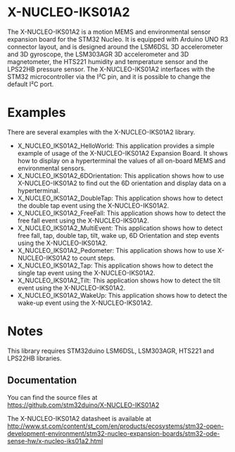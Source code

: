 # X-NUCLEO-IKS01A2

The X-NUCLEO-IKS01A2 is a motion MEMS and environmental sensor expansion board for the STM32 Nucleo.
It is equipped with Arduino UNO R3 connector layout, and is designed around the LSM6DSL 3D accelerometer and 3D gyroscope, 
the LSM303AGR 3D accelerometer and 3D magnetometer, the HTS221 humidity and temperature sensor and the LPS22HB pressure sensor.
The X-NUCLEO-IKS01A2 interfaces with the STM32 microcontroller via the I²C pin, and it is possible to change the default I²C port.

# Examples

There are several examples with the X-NUCLEO-IKS01A2 library.
* X_NUCLEO_IKS01A2_HelloWorld: This application provides a simple example of usage of the X-NUCLEO-IKS01A2 
Expansion Board. It shows how to display on a hyperterminal the values of all on-board MEMS and environmental sensors.
* X_NUCLEO_IKS01A2_6DOrientation: This application shows how to use X-NUCLEO-IKS01A2 to find out the 6D orientation and 
display data on a hyperterminal.
* X_NUCLEO_IKS01A2_DoubleTap: This application shows how to detect the double tap event using the X-NUCLEO-IKS01A2.
* X_NUCLEO_IKS01A2_FreeFall: This application shows how to detect the free fall event using the X-NUCLEO-IKS01A2.
* X_NUCLEO_IKS01A2_MultiEvent: This application shows how to detect free fall, tap, double tap, tilt, wake up,
6D Orientation and step events using the X-NUCLEO-IKS01A2.
* X_NUCLEO_IKS01A2_Pedometer: This application shows how to use X-NUCLEO-IKS01A2 to count steps.
* X_NUCLEO_IKS01A2_Tap: This application shows how to detect the single tap event using the X-NUCLEO-IKS01A2.
* X_NUCLEO_IKS01A2_Tilt: This application shows how to detect the tilt event using the X-NUCLEO-IKS01A2.
* X_NUCLEO_IKS01A2_WakeUp: This application shows how to detect the wake-up event using the X-NUCLEO-IKS01A2.

# Notes

This library requires STM32duino LSM6DSL, LSM303AGR, HTS221 and LPS22HB libraries.

## Documentation

You can find the source files at  
https://github.com/stm32duino/X-NUCLEO-IKS01A2

The X-NUCLEO-IKS01A2 datasheet is available at  
http://www.st.com/content/st_com/en/products/ecosystems/stm32-open-development-environment/stm32-nucleo-expansion-boards/stm32-ode-sense-hw/x-nucleo-iks01a2.html
